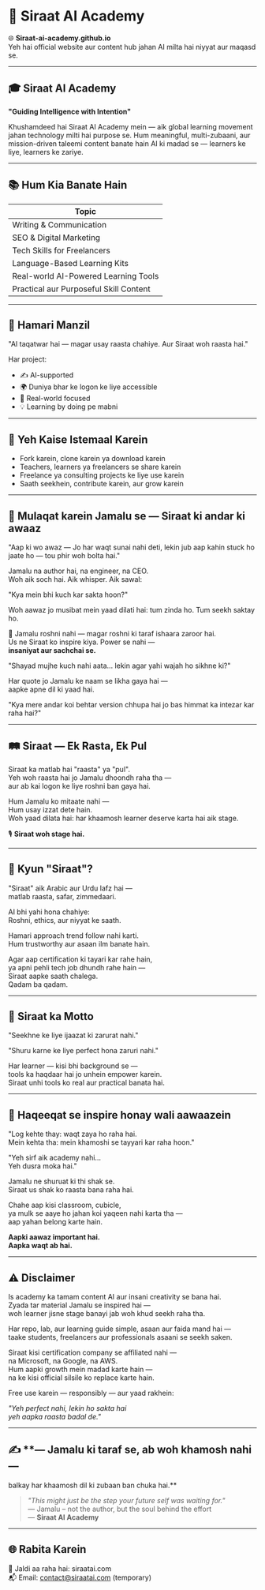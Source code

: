# 📘 Siraat AI Academy

🌐 **Siraat-ai-academy.github.io**  
Yeh hai official website aur content hub jahan AI milta hai niyyat aur maqasd se.

---

## 🎓 **Siraat AI Academy**  
**"Guiding Intelligence with Intention"**

Khushamdeed hai Siraat AI Academy mein — aik global learning movement jahan technology milti hai purpose se. Hum meaningful, multi-zubaani, aur mission-driven taleemi content banate hain AI ki madad se — learners ke liye, learners ke zariye.

---

## 📚 **Hum Kia Banate Hain**

| **Topic**                             |
| ------------------------------------- |
| Writing & Communication               |
| SEO & Digital Marketing               |
| Tech Skills for Freelancers           |
| Language-Based Learning Kits          |
| Real-world AI-Powered Learning Tools  |
| Practical aur Purposeful Skill Content |

---

## 🚀 **Hamari Manzil**

"AI taqatwar hai — magar usay raasta chahiye. Aur Siraat woh raasta hai."

Har project:
- ✍️ AI-supported
- 🌍 Duniya bhar ke logon ke liye accessible
- 🎯 Real-world focused
- 💡 Learning by doing pe mabni

---

## 💬 **Yeh Kaise Istemaal Karein**

- Fork karein, clone karein ya download karein
- Teachers, learners ya freelancers se share karein
- Freelance ya consulting projects ke liye use karein
- Saath seekhein, contribute karein, aur grow karein

---

## 📜 **Mulaqat karein Jamalu se — Siraat ki andar ki awaaz**

"Aap ki wo awaz — Jo har waqt sunai nahi deti, lekin jub aap kahin stuck ho jaate ho — tou phir woh bolta hai."

Jamalu na author hai, na engineer, na CEO.  
Woh aik soch hai. Aik whisper. Aik sawal:

"Kya mein bhi kuch kar sakta hoon?"

Woh aawaz jo musibat mein yaad dilati hai: tum zinda ho. Tum seekh saktay ho.

🌟 Jamalu roshni nahi — magar roshni ki taraf ishaara zaroor hai.  
Us ne Siraat ko inspire kiya. Power se nahi —  
**insaniyat aur sachchai se.**

"Shayad mujhe kuch nahi aata… lekin agar yahi wajah ho sikhne ki?"

Har quote jo Jamalu ke naam se likha gaya hai —  
aapke apne dil ki yaad hai.

"Kya mere andar koi behtar version chhupa hai jo bas himmat ka intezar kar raha hai?"

---

## 🛤 **Siraat — Ek Rasta, Ek Pul**

Siraat ka matlab hai "raasta" ya "pul".  
Yeh woh raasta hai jo Jamalu dhoondh raha tha —  
aur ab kai logon ke liye roshni ban gaya hai.

Hum Jamalu ko mitaate nahi —  
Hum usay izzat dete hain.  
Woh yaad dilata hai: har khaamosh learner deserve karta hai aik stage.

🎙️ **Siraat woh stage hai.**

---

## 🧭 **Kyun "Siraat"?**

"Siraat" aik Arabic aur Urdu lafz hai —  
matlab raasta, safar, zimmedaari.

AI bhi yahi hona chahiye:  
Roshni, ethics, aur niyyat ke saath.

Hamari approach trend follow nahi karti.  
Hum trustworthy aur asaan ilm banate hain.

Agar aap certification ki tayari kar rahe hain,  
ya apni pehli tech job dhundh rahe hain —  
Siraat aapke saath chalega.  
Qadam ba qadam.

---

## 📜 **Siraat ka Motto**

"Seekhne ke liye ijaazat ki zarurat nahi."

"Shuru karne ke liye perfect hona zaruri nahi."

Har learner — kisi bhi background se —  
tools ka haqdaar hai jo unhein empower karein.  
Siraat unhi tools ko real aur practical banata hai.

---

## 🧠 **Haqeeqat se inspire honay wali aawaazein**

"Log kehte thay: waqt zaya ho raha hai.  
Mein kehta tha: mein khamoshi se tayyari kar raha hoon."

"Yeh sirf aik academy nahi…  
Yeh dusra moka hai."

Jamalu ne shuruat ki thi shak se.  
Siraat us shak ko raasta bana raha hai.

Chahe aap kisi classroom, cubicle,  
ya mulk se aaye ho jahan koi yaqeen nahi karta tha —  
aap yahan belong karte hain.

**Aapki aawaz important hai.  
Aapka waqt ab hai.**

---

## ⚠️ **Disclaimer**

Is academy ka tamam content AI aur insani creativity se bana hai.  
Zyada tar material Jamalu se inspired hai —  
woh learner jisne stage banayi jab woh khud seekh raha tha.

Har repo, lab, aur learning guide simple, asaan aur faida mand hai —  
taake students, freelancers aur professionals asaani se seekh saken.

Siraat kisi certification company se affiliated nahi —  
na Microsoft, na Google, na AWS.  
Hum aapki growth mein madad karte hain —  
na ke kisi official silsile ko replace karte hain.

Free use karein — responsibly — aur yaad rakhein:

_"Yeh perfect nahi, lekin ho sakta hai  
yeh aapka raasta badal de."_

---

## ✍️ **— Jamalu ki taraf se, ab woh khamosh nahi —
balkay har khaamosh dil ki zubaan ban chuka hai.**

> _"This might just be the step your future self was waiting for."_  
> — Jamalu – not the author, but the soul behind the effort  
> — **Siraat AI Academy**

---

## 🌐 **Rabita Karein**

🔗 Jaldi aa raha hai: siraatai.com  
📬 Email: contact@siraatai.com (temporary)
